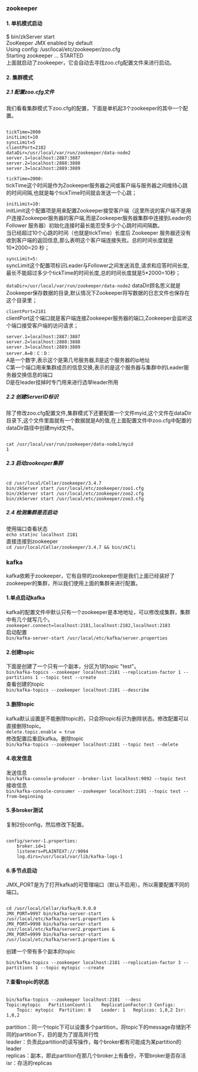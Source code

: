 ### zookeeper
#### 1. 单机模式启动
$ bin/zkServer start  
ZooKeeper JMX enabled by default  
Using config: /usr/local/etc/zookeeper/zoo.cfg  
Starting zookeeper ... STARTED  
上面就启动了zookeeper，它会自动去寻找zoo.cfg配置文件来进行启动。  

#### 2. 集群模式
##### 2.1 配置zoo.cfg文件
我们看看集群模式下zoo.cfg的配置，下面是单机起3个zookeeper的其中一个配置。  
<pre><code>
tickTime=2000
initLimit=10
syncLimit=5
clientPort=2182
dataDir=/usr/local/var/run/zookeeper/data-node2
server.1=localhost:2887:3887
server.2=localhost:2888:3888
server.3=localhost:2889:3889
</code></pre>
`tickTime=2000:`  
tickTime这个时间是作为Zookeeper服务器之间或客户端与服务器之间维持心跳的时间间隔,也就是每个tickTime时间就会发送一个心跳；  

`initLimit=10:`  
initLimit这个配置项是用来配置Zookeeper接受客户端（这里所说的客户端不是用户连接Zookeeper服务器的客户端,而是Zookeeper服务器集群中连接到Leader的Follower 服务器）初始化连接时最长能忍受多少个心跳时间间隔数。  
当已经超过10个心跳的时间（也就是tickTime）长度后 Zookeeper 服务器还没有收到客户端的返回信息,那么表明这个客户端连接失败。总的时间长度就是 10*2000=20 秒；  

`syncLimit=5:`  
syncLimit这个配置项标识Leader与Follower之间发送消息,请求和应答时间长度,最长不能超过多少个tickTime的时间长度,总的时间长度就是5*2000=10秒；   

`dataDir=/usr/local/var/run/zookeeper/data-node2`
dataDir顾名思义就是Zookeeper保存数据的目录,默认情况下Zookeeper将写数据的日志文件也保存在这个目录里；  

`clientPort=2181`  
clientPort这个端口就是客户端连接Zookeeper服务器的端口,Zookeeper会监听这个端口接受客户端的访问请求；  

`server.1=localhost:2887:3887`  
`server.2=localhost:2888:3888`  
`server.3=localhost:2889:3889`  
`server.A=B：C：D：`  
A是一个数字,表示这个是第几号服务器,B是这个服务器的ip地址  
C第一个端口用来集群成员的信息交换,表示的是这个服务器与集群中的Leader服务器交换信息的端口  
D是在leader挂掉时专门用来进行选举leader所用  

##### 2.2 创建ServerID标识
除了修改zoo.cfg配置文件,集群模式下还要配置一个文件myid,这个文件在dataDir目录下,这个文件里面就有一个数据就是A的值,在上面配置文件中zoo.cfg中配置的dataDir路径中创建myid文件。
<pre><code>
cat /usr/local/var/run/zookeeper/data-node1/myid
1
</code></pre>

##### 2.3 启动zookeeper集群
<pre><code>
cd /usr/local/Cellar/zookeeper/3.4.7
bin/zkServer start /usr/local/etc/zookeeper/zoo1.cfg 
bin/zkServer start /usr/local/etc/zookeeper/zoo2.cfg 
bin/zkServer start /usr/local/etc/zookeeper/zoo3.cfg 
</code></pre>


##### 2.4 检测集群是否启动
使用端口查看状态  
`echo stat|nc localhost 2181`  
直接连接到zookeeper  
`cd /usr/local/Cellar/zookeeper/3.4.7 && bin/zkCli`
 
### kafka
kafka依赖于zookeeper，它有自带的zookeeper但是我们上面已经装好了zookeeper的集群，所以我们使用上面的集群来进行配置。  
#### 1.单点启动kafka
kafka的配置文件中默认只有一个zookeeper是本地地址，可以修改成集群，集群中有几个就写几个。   
`zookeeper.connect=localhost:2181,localhost:2182,localhost:2183`  
启动配置  
`bin/kafka-server-start /usr/local/etc/kafka/server.properties`

#### 2.创建topic
下面是创建了一个只有一个副本，分区为1的topic "test"。    
`bin/kafka-topics --zookeeper localhost:2181 --replication-factor 1 --partitions 1 --topic test --create`  
查看创建的topic  
`bin/kafka-topics --zookeeper localhost:2181 --describe`

#### 3.删除topic
kafka默认设置是不能删除topic的，只会将topic标识为删除状态。修改配置可以直接删除topic。  
`delete.topic.enable = true`  
修改配置后重启kafka。删除topic  
`bin/kafka-topics --zookeeper localhost:2181 --topic test --delete`  

#### 4.收发信息
发送信息  
`bin/kafka-console-producer --broker-list localhost:9092 --topic test`
接收信息  
`bin/kafka-console-consumer --zookeeper localhost:2181 --topic test --from-beginning`  

#### 5.多broker测试
复制2份config，然后修改下配置。  
<pre><code>
config/server-1.properties:
    broker.id=1
	listeners=PLAINTEXT://:9094
    log.dirs=/usr/local/var/lib/kafka-logs-1
</code></pre>

#### 6.多节点启动
JMX_PORT是为了打开kafka的可管理端口（默认不启用）。所以需要配置不同的端口。  
<pre><code>
cd /usr/local/Cellar/kafka/0.9.0.0
JMX_PORT=9997 bin/kafka-server-start /usr/local/etc/kafka/server1.properties &
JMX_PORT=9998 bin/kafka-server-start /usr/local/etc/kafka/server2.properties &
JMX_PORT=9999 bin/kafka-server-start /usr/local/etc/kafka/server3.properties &
</code></pre>
创建一个带有多个副本的topic    

`bin/kafka-topics --zookeeper localhost:2181 --replication-factor 3 --partitions 1 --topic mytopic --create`  

#### 7.查看topic的状态  
<pre><code>
bin/kafka-topics --zookeeper localhost:2181  --desc
Topic:mytopic	PartitionCount:1	ReplicationFactor:3	Configs:
	Topic: mytopic	Partition: 0	Leader: 1	Replicas: 1,0,2	Isr: 1,0,2
</code></pre>
partition：同一个topic下可以设置多个partition，将topic下的message存储到不同的partition下，目的是为了提高并行性  
leader：负责此partition的读写操作，每个broker都有可能成为某partition的leader  
replicas：副本，即此partition在那几个broker上有备份，不管broker是否存活  
isr：存活的replicas  